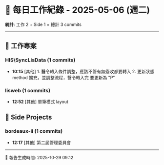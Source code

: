 # 📅 每日工作紀錄 - 2025-05-06 (週二)

**統計**: 工作 2 + Side 1 = 總計 3 commits

---

## 💼 工作專案

### HIS\SyncLisData (1 commits)

- **10:15** [其他] 1. 醫令轉入條件調整，應該不管有無簽收都要轉入 2. 更新狀態 method 擴充，並調整流程，醫令轉入完 要更新為 "P"

### lisweb (1 commits)

- **12:52** [其他] 單筆模式 layout

## 🎨 Side Projects

### bordeaux-ii (1 commits)

- **12:17** [其他] 第二屆管理委員會

---

📅 報告生成時間: 2025-10-29 09:12
